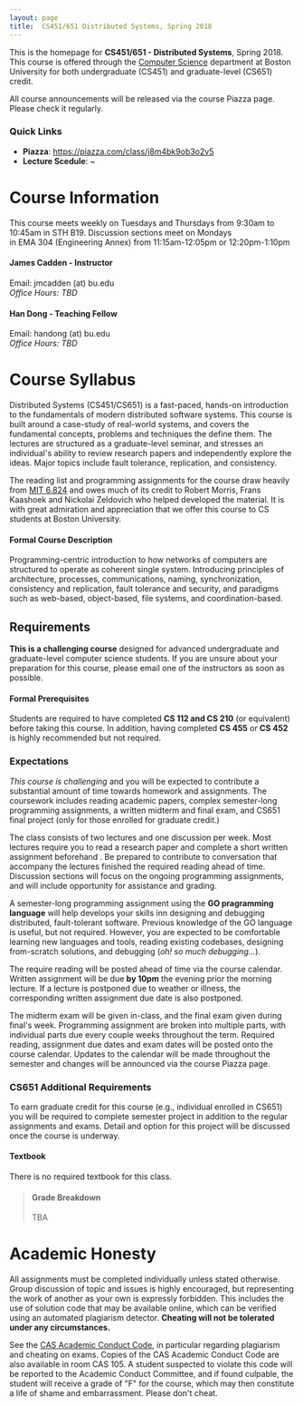```yaml
---
layout: page
title:  CS451/651 Distributed Systems, Spring 2018 
---
```



This is the homepage for **CS451/651 - Distributed Systems**, Spring 2018.
This course is offered through the [Computer Science](http://www.bu.edu/cs/)
department at Boston University for both undergraduate (CS451) and
graduate-level (CS651) credit.

<p class="bold centered highlighter">
All course announcements will be released via the course Piazza page. Please check it regularly.
</p>

### Quick Links
+ **Piazza**: <https://piazza.com/class/j8m4bk9ob3o2v5>  
+ **Lecture Scedule**:  ~

# Course Information
This course meets weekly on Tuesdays and Thursdays from 9:30am to 10:45am in STH B19. Discussion sections meet on Mondays     
in EMA 304 (Engineering Annex) from 11:15am-12:05pm or 12:20pm-1:10pm 

#### **James Cadden - Instructor**  
Email: jmcadden (at) bu.edu  
_Office Hours: TBD_  <!-- Tues 11:30AM-1:00PM and Thurs 4:00PM-5:30 -->  
<!--Office: MCS #293, 111 Cummington Street, Boston, MA   -->
  
#### **Han Dong - Teaching Fellow**  
Email: handong (at) bu.edu  
_Office Hours: TBD_ <!-- Tues 11:30AM-1:00PM and Thurs 4:00PM-5:30 -->  



# Course Syllabus 
Distributed Systems (CS451/CS651) is a fast-paced, hands-on introduction to the
fundamentals of modern distributed software systems.  This course is built around a
case-study of real-world systems, and covers the
fundamental concepts, problems and techniques the define them.  The lectures
are structured as a graduate-level seminar, and stresses an individual's ability
to review research papers and independently explore the ideas.  Major topics include fault tolerance,
replication, and consistency.

The reading list and programming assignments for the course draw heavily from 
[MIT 6.824](https://pdos.csail.mit.edu/6.824/) and owes much of its
credit to Robert Morris, Frans Kaashoek and Nickolai Zeldovich who
helped developed the material. It is with great admiration and
appreciation that we offer this course to CS students at Boston University.

#### Formal Course Description
Programming-centric introduction to how networks of computers are structured
to operate as coherent single system. Introducing principles of architecture,
processes, communications, naming, synchronization, consistency and
replication, fault tolerance and security, and paradigms such as web-based,
object-based, file systems, and coordination-based.


## Requirements
**This is a challenging course** designed for advanced undergraduate and graduate-level computer science students. If you are unsure about your preparation for this course, please email one of the instructors as soon as possible. 

#### Formal Prerequisites

Students are required to have completed **CS 112 and CS 210** (or
equivalent) before taking this course. In addition, having completed **CS 455** or **CS 452** is highly recommended 
 but not required.  

### Expectations

_This course is challenging_ and you will be expected to contribute a
substantial amount of time towards homework and assignments. 
The coursework includes reading academic papers, complex semester-long 
programming assignments, a written midterm and final exam, and CS651 final project (only
for those enrolled for graduate credit.)

The class consists of two lectures and one discussion per week. Most lectures require you to read a research paper and complete a 
short written assignment beforehand . Be prepared to contribute to conversation that accompany the lectures finished the required reading ahead of time. Discussion sections will focus on the ongoing programming assignments, and will include opportunity for assistance and grading. 


A semester-long programming assignment using the **GO pragramming language**
will help develops your skills inn designing and debugging distributed,
fault-tolerant software.  Previous knowledge of the GO language is useful, but
not required. However, you are expected to be comfortable learning new
languages and tools, reading existing codebases, designing from-scratch
solutions, and debugging (_oh! so much debugging..._). 

The require reading will be posted ahead of time via the course calendar.
Written assignment will be due **by 10pm** the evening prior the morning
lecture. If a lecture is postponed due to weather or illness, the
corresponding written assignment due date is also postponed.  

The midterm exam will be given in-class, and the final exam given during
final's week.  Programming assignment are broken into multiple parts, with
individual parts due every couple weeks throughout the term. Required reading,
assignment due dates and exam dates will be posted onto the course calendar.
Updates to the calendar will be made throughout the semester and changes will
be announced via the course Piazza page.  


### CS651 Additional Requirements 
To earn graduate credit for this course (e.g., individual enrolled in CS651)
you will be required to complete semester project in addition to the regular
assignments and exams.  Detail and option for this project will be discussed
once the course is underway. 

#### Textbook
There is no required textbook for this class. 

> #### Grade Breakdown
> TBA


<!--
> ## Additional Resources
+ [Distributed systems for fun and profit](http://book.mixu.net/distsys/index.html)
+ <http://christophermeiklejohn.com/distributed/systems/2013/07/12/readings-in-distributed-systems.html>
+ <http://muratbuffalo.blogspot.com/2015/12/my-distributed-systems-seminars-reading.html>
-->


# Academic Honesty

All assignments must be completed individually unless stated otherwise. Group
discussion of topic and issues is highly encouraged, but representing the work
of another as your own is expressly forbidden. This includes the use of
solution code that may be available online, which can be verified using an automated plagiarism detector.
**Cheating will not be tolerated under any circumstances.**

See the [CAS Academic Conduct
Code](http://www.bu.edu/cas/students/undergrad-resources/code/), in particular
regarding plagiarism and cheating on exams. Copies of the CAS Academic Conduct
Code are also available in room CAS 105. A student suspected to violate this
code will be reported to the Academic Conduct Committee, and if found
culpable, the student will receive a grade of "F" for the course, which may
then constitute a life of shame and embarrassment. Please don't cheat.
